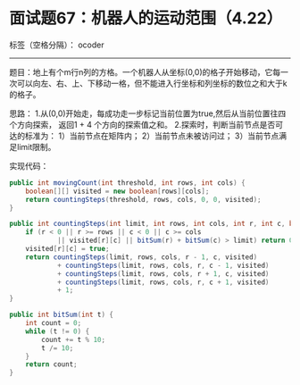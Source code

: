 # 面试题67：机器人的运动范围（4.22）

标签（空格分隔）： ocoder

---

题目：地上有个m行n列的方格。一个机器人从坐标(0,0)的格子开始移动，它每一次可以向左、右、上、下移动一格，但不能进入行坐标和列坐标的数位之和大于k的格子。



思路：
1.从(0,0)开始走，每成功走一步标记当前位置为true,然后从当前位置往四个方向探索，
返回1 + 4 个方向的探索值之和。
2.探索时，判断当前节点是否可达的标准为：
1）当前节点在矩阵内；
2）当前节点未被访问过；
3）当前节点满足limit限制。


实现代码：
```java
public int movingCount(int threshold, int rows, int cols) {
    boolean[][] visited = new boolean[rows][cols];
    return countingSteps(threshold, rows, cols, 0, 0, visited);
}

public int countingSteps(int limit, int rows, int cols, int r, int c, boolean[][] visited) {
    if (r < 0 || r >= rows || c < 0 || c >= cols
            || visited[r][c] || bitSum(r) + bitSum(c) > limit) return 0;
    visited[r][c] = true;
    return countingSteps(limit, rows, cols, r - 1, c, visited)
            + countingSteps(limit, rows, cols, r, c - 1, visited)
            + countingSteps(limit, rows, cols, r + 1, c, visited)
            + countingSteps(limit, rows, cols, r, c + 1, visited)
            + 1;
}

public int bitSum(int t) {
    int count = 0;
    while (t != 0) {
        count += t % 10;
        t /= 10;
    }
    return count;
}
```




